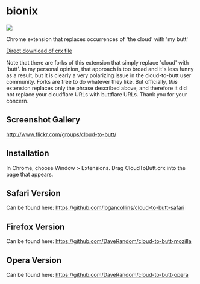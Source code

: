 bionix
=============

![](logo.png)

Chrome extension that replaces occurrences of 'the cloud' with 'my butt'

[Direct download of crx file](https://github.com/panicsteve/cloud-to-butt/blob/master/CloudToButt.crx?raw=true)

Note that there are forks of this extension that simply replace 'cloud' with 'butt'.
In my personal opinion, that approach is too broad and it's less funny as a result, but it is clearly a very
polarizing issue in the cloud-to-butt user community.  Forks are free to do whatever they like.  But officially, _this_ extension replaces only the phrase described above, and therefore it did not replace your cloudflare URLs with buttflare URLs. Thank you for your concern.

Screenshot Gallery
------------------

http://www.flickr.com/groups/cloud-to-butt/

Installation
------------

In Chrome, choose Window > Extensions.  Drag CloudToButt.crx into the page that appears.

Safari Version
--------------

Can be found here: https://github.com/logancollins/cloud-to-butt-safari

Firefox Version
---------------

Can be found here: https://github.com/DaveRandom/cloud-to-butt-mozilla


Opera Version
---------------

Can be found here: https://github.com/DaveRandom/cloud-to-butt-opera
